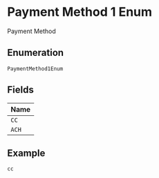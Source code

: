 
# Payment Method 1 Enum

Payment Method

## Enumeration

`PaymentMethod1Enum`

## Fields

| Name |
|  --- |
| `CC` |
| `ACH` |

## Example

```
cc
```

